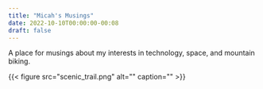 ```yaml
---
title: "Micah's Musings"
date: 2022-10-10T00:00:00-00:08
draft: false
---
```

A place for musings about my interests in technology, space, and mountain biking.

{{< figure
    src="scenic_trail.png"
    alt=""
    caption=""
    >}}